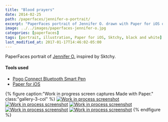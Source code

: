 ```yaml
---
title: "Blood prayers"
date: 2014-02-25
path: /paperfaces/jennifer-o-portrait/
excerpt: "PaperFaces portrait of Jennifer O. drawn with Paper for iOS on an iPad."
image: ../../images/paperfaces-jennifer-o.jpg
categories: [paperfaces]
tags: [portrait, illustration, Paper for iOS, Sktchy, black and white]
last_modified_at: 2017-01-17T14:46:02-05:00
---
```


PaperFaces portrait of [Jennifer O.](https://sktchy.com/nIj9DH) inspired by Sktchy.

#### Tools used

- [Pogo Connect Bluetooth Smart Pen](https://www.amazon.com/gp/product/B009K448L4/ref=as_li_ss_tl?ie=UTF8&camp=1789&creative=390957&creativeASIN=B009K448L4&linkCode=as2&tag=mademist-20)
- [Paper for iOS](https://paper.bywetransfer.com/)

{% figure caption:"Work in progress screen captures Made with Paper." class:"gallery-3-col" %}
[![Work in process screenshot](../../images/paperfaces-jennifer-o-process-1-600.jpg)](../../images/paperfaces-jennifer-o-process-1-lg.jpg)
[![Work in process screenshot](../../images/paperfaces-jennifer-o-process-2-600.jpg)](../../images/paperfaces-jennifer-o-process-2-lg.jpg)
[![Work in process screenshot](../../images/paperfaces-jennifer-o-process-3-600.jpg)](../../images/paperfaces-jennifer-o-process-3-lg.jpg)
[![Work in process screenshot](../../images/paperfaces-jennifer-o-process-4-600.jpg)](../../images/paperfaces-jennifer-o-process-4-lg.jpg)
[![Work in process screenshot](../../images/paperfaces-jennifer-o-process-5-600.jpg)](../../images/paperfaces-jennifer-o-process-5-lg.jpg)
{% endfigure %}
